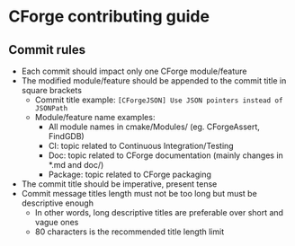 # CForge contributing guide

## Commit rules

- Each commit should impact only one CForge module/feature
- The modified module/feature should be appended to the commit title in square brackets
  - Commit title example: `[CForgeJSON] Use JSON pointers instead of JSONPath`
  - Module/feature name examples:
    - All module names in cmake/Modules/ (eg. CForgeAssert, FindGDB)
    - CI: topic related to Continuous Integration/Testing
    - Doc: topic related to CForge documentation (mainly changes in *.md and doc/)
    - Package: topic related to CForge packaging
- The commit title should be imperative, present tense
- Commit message titles length must not be too long but must be descriptive enough
  - In other words, long descriptive titles are preferable over short and vague ones
  - 80 characters is the recommended title length limit
